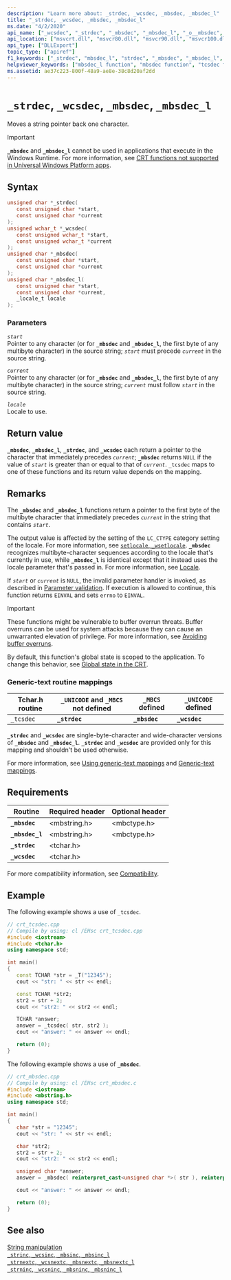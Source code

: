 ```yaml
---
description: "Learn more about: _strdec, _wcsdec, _mbsdec, _mbsdec_l"
title: "_strdec, _wcsdec, _mbsdec, _mbsdec_l"
ms.date: "4/2/2020"
api_name: ["_wcsdec", "_strdec", "_mbsdec", "_mbsdec_l", "_o__mbsdec", "_o__mbsdec_l"]
api_location: ["msvcrt.dll", "msvcr80.dll", "msvcr90.dll", "msvcr100.dll", "msvcr100_clr0400.dll", "msvcr110.dll", "msvcr110_clr0400.dll", "msvcr120.dll", "msvcr120_clr0400.dll", "ucrtbase.dll", "api-ms-win-crt-multibyte-l1-1-0.dll"]
api_type: ["DLLExport"]
topic_type: ["apiref"]
f1_keywords: ["_strdec", "mbsdec_l", "strdec", "_mbsdec", "_mbsdec_l", "mbsdec", "wcsdec", "_wcsdec"]
helpviewer_keywords: ["mbsdec_l function", "mbsdec function", "tcsdec function", "_tcsdec function", "_strdec function", "_wcsdec function", "_mbsdec_l function", "strdec function", "wcsdec function", "_mbsdec function"]
ms.assetid: ae37c223-800f-48a9-ae8e-38c8d20af2dd
---
```

# `_strdec`, `_wcsdec`, `_mbsdec`, `_mbsdec_l`

Moves a string pointer back one character.

> [!IMPORTANT]
> **`_mbsdec`** and **`_mbsdec_l`** cannot be used in applications that execute in the Windows Runtime. For more information, see [CRT functions not supported in Universal Windows Platform apps](../../cppcx/crt-functions-not-supported-in-universal-windows-platform-apps.md).

## Syntax

```C
unsigned char *_strdec(
   const unsigned char *start,
   const unsigned char *current
);
unsigned wchar_t *_wcsdec(
   const unsigned wchar_t *start,
   const unsigned wchar_t *current
);
unsigned char *_mbsdec(
   const unsigned char *start,
   const unsigned char *current
);
unsigned char *_mbsdec_l(
   const unsigned char *start,
   const unsigned char *current,
   _locale_t locale
);
```

### Parameters

*`start`*\
Pointer to any character (or for **`_mbsdec`** and **`_mbsdec_l`**, the first byte of any multibyte character) in the source string; *`start`* must precede *`current`* in the source string.

*`current`*\
Pointer to any character (or for **`_mbsdec`** and **`_mbsdec_l`**, the first byte of any multibyte character) in the source string; *`current`* must follow *`start`* in the source string.

*`locale`*\
Locale to use.

## Return value

**`_mbsdec`**, **`_mbsdec_l`**, **`_strdec`**, and **`_wcsdec`** each return a pointer to the character that immediately precedes *`current`*; **`_mbsdec`** returns `NULL` if the value of *`start`* is greater than or equal to that of *`current`*. `_tcsdec` maps to one of these functions and its return value depends on the mapping.

## Remarks

The **`_mbsdec`** and **`_mbsdec_l`** functions return a pointer to the first byte of the multibyte character that immediately precedes *`current`* in the string that contains *`start`*.

The output value is affected by the setting of the `LC_CTYPE` category setting of the locale. For more information, see [`setlocale`, `_wsetlocale`](setlocale-wsetlocale.md).  **`_mbsdec`** recognizes multibyte-character sequences according to the locale that's currently in use, while **`_mbsdec_l`** is identical except that it instead uses the locale parameter that's passed in. For more information, see [Locale](../locale.md).

If *`start`* or *`current`* is `NULL`, the invalid parameter handler is invoked, as described in [Parameter validation](../parameter-validation.md). If execution is allowed to continue, this function returns `EINVAL` and sets `errno` to `EINVAL`.

> [!IMPORTANT]
> These functions might be vulnerable to buffer overrun threats. Buffer overruns can be used for system attacks because they can cause an unwarranted elevation of privilege. For more information, see [Avoiding buffer overruns](/windows/win32/SecBP/avoiding-buffer-overruns).

By default, this function's global state is scoped to the application. To change this behavior, see [Global state in the CRT](../global-state.md).

### Generic-text routine mappings

| Tchar.h routine | `_UNICODE` and `_MBCS` not defined | `_MBCS` defined | `_UNICODE` defined |
|---|---|---|---|
| `_tcsdec` | **`_strdec`** | **`_mbsdec`** | **`_wcsdec`** |

**`_strdec`** and **`_wcsdec`** are single-byte-character and wide-character versions of **`_mbsdec`** and **`_mbsdec_l`**. **`_strdec`** and **`_wcsdec`** are provided only for this mapping and shouldn't be used otherwise.

For more information, see [Using generic-text mappings](../using-generic-text-mappings.md) and [Generic-text mappings](../generic-text-mappings.md).

## Requirements

| Routine | Required header | Optional header |
|---|---|---|
| **`_mbsdec`** | \<mbstring.h> | \<mbctype.h> |
| **`_mbsdec_l`** | \<mbstring.h> | \<mbctype.h> |
| **`_strdec`** | \<tchar.h> |  |
| **`_wcsdec`** | \<tchar.h> |  |

For more compatibility information, see [Compatibility](../compatibility.md).

## Example

The following example shows a use of `_tcsdec`.

```cpp
// crt_tcsdec.cpp
// Compile by using: cl /EHsc crt_tcsdec.cpp
#include <iostream>
#include <tchar.h>
using namespace std;

int main()
{
   const TCHAR *str = _T("12345");
   cout << "str: " << str << endl;

   const TCHAR *str2;
   str2 = str + 2;
   cout << "str2: " << str2 << endl;

   TCHAR *answer;
   answer = _tcsdec( str, str2 );
   cout << "answer: " << answer << endl;

   return (0);
}
```

The following example shows a use of **`_mbsdec`**.

```cpp
// crt_mbsdec.cpp
// Compile by using: cl /EHsc crt_mbsdec.c
#include <iostream>
#include <mbstring.h>
using namespace std;

int main()
{
   char *str = "12345";
   cout << "str: " << str << endl;

   char *str2;
   str2 = str + 2;
   cout << "str2: " << str2 << endl;

   unsigned char *answer;
   answer = _mbsdec( reinterpret_cast<unsigned char *>( str ), reinterpret_cast<unsigned char *>( str2 ));

   cout << "answer: " << answer << endl;

   return (0);
}
```

## See also

[String manipulation](../string-manipulation-crt.md)\
[`_strinc`, `_wcsinc`, `_mbsinc`, `_mbsinc_l`](strinc-wcsinc-mbsinc-mbsinc-l.md)\
[`_strnextc`, `_wcsnextc`, `_mbsnextc`, `_mbsnextc_l`](strnextc-wcsnextc-mbsnextc-mbsnextc-l.md)\
[`_strninc`, `_wcsninc`, `_mbsninc`, `_mbsninc_l`](strninc-wcsninc-mbsninc-mbsninc-l.md)
